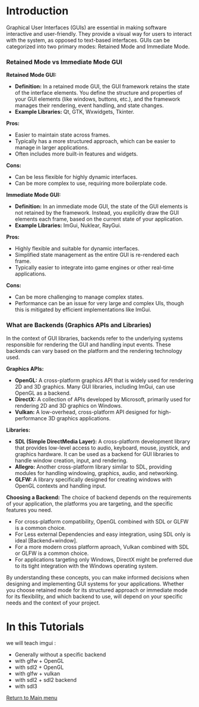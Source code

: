 # Introduction

Graphical User Interfaces (GUIs) are essential in making software interactive and user-friendly. They provide a visual way for users to interact with the system, as opposed to text-based interfaces. GUIs can be categorized into two primary modes: Retained Mode and Immediate Mode.

### Retained Mode vs Immediate Mode GUI

**Retained Mode GUI:**
- **Definition:** In a retained mode GUI, the GUI framework retains the state of the interface elements. You define the structure and properties of your GUI elements (like windows, buttons, etc.), and the framework manages their rendering, event handling, and state changes.
- **Example Libraries:** Qt, GTK, Wxwidgets, Tkinter.

**Pros:**
  - Easier to maintain state across frames.
  - Typically has a more structured approach, which can be easier to manage in larger applications.
  - Often includes more built-in features and widgets.

**Cons:**
  - Can be less flexible for highly dynamic interfaces.
  - Can be more complex to use, requiring more boilerplate code.

**Immediate Mode GUI:**
- **Definition:** In an immediate mode GUI, the state of the GUI elements is not retained by the framework. Instead, you explicitly draw the GUI elements each frame, based on the current state of your application.
- **Example Libraries:** ImGui, Nuklear, RayGui.

**Pros:**
  - Highly flexible and suitable for dynamic interfaces.
  - Simplified state management as the entire GUI is re-rendered each frame.
  - Typically easier to integrate into game engines or other real-time applications.

**Cons:**
  - Can be more challenging to manage complex states.
  - Performance can be an issue for very large and complex UIs, though this is mitigated by efficient implementations like ImGui.

### What are Backends (Graphics APIs and Libraries)

In the context of GUI libraries, backends refer to the underlying systems responsible for rendering the GUI and handling input events. These backends can vary based on the platform and the rendering technology used.

**Graphics APIs:**
- **OpenGL:** A cross-platform graphics API that is widely used for rendering 2D and 3D graphics. Many GUI libraries, including ImGui, can use OpenGL as a backend.
- **DirectX:** A collection of APIs developed by Microsoft, primarily used for rendering 2D and 3D graphics on Windows.
- **Vulkan:** A low-overhead, cross-platform API designed for high-performance 3D graphics applications.

**Libraries:**
- **SDL (Simple DirectMedia Layer):** A cross-platform development library that provides low-level access to audio, keyboard, mouse, joystick, and graphics hardware. It can be used as a backend for GUI libraries to handle window creation, input, and rendering.
- **Allegro:** Another cross-platform library similar to SDL, providing modules for handling windowing, graphics, audio, and networking.
- **GLFW:** A library specifically designed for creating windows with OpenGL contexts and handling input.

**Choosing a Backend:**
The choice of backend depends on the requirements of your application, the platforms you are targeting, and the specific features you need.
- For cross-platform compatibility, OpenGL combined with SDL or GLFW is a common choice.
- For Less external Dependencies and easy integration, using SDL only is ideal [Backend+window].
- For a more modern cross platform aproach, Vulkan combined with SDL or GLFW is a common choice.
- For applications targeting only Windows, DirectX might be preferred due to its tight integration with the Windows operating system.

By understanding these concepts, you can make informed decisions when designing and implementing GUI systems for your applications. Whether you choose retained mode for its structured approach or immediate mode for its flexibility, and which backend to use, will depend on your specific needs and the context of your project.

# In this Tutorials
we will teach imgui :
* Generally without a specific backend
* with glfw + OpenGL
* with sdl2 + OpenGL
* with glfw + vulkan
* with sdl2 + sdl2 backend
* with sdl3 

[Return to Main menu](introduction.md)